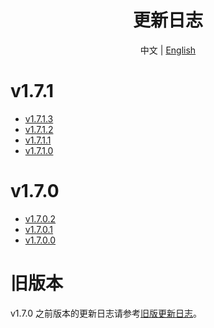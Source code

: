 <h1 align="center">更新日志</h1>

<div align="center">

中文 | [English](ChangeLog-en.md)

</div>

# v1.7.1

- [v1.7.1.3](Changelog/zh/v1.7.1.3.md)
- [v1.7.1.2](Changelog/zh/v1.7.1.2.md)
- [v1.7.1.1](Changelog/zh/v1.7.1.1.md)
- [v1.7.1.0](Changelog/zh/v1.7.1.0.md)

# v1.7.0

- [v1.7.0.2](Changelog/zh/v1.7.0.2.md)
- [v1.7.0.1](Changelog/zh/v1.7.0.1.md)
- [v1.7.0.0](Changelog/zh/v1.7.0.0.md)

# 旧版本
v1.7.0 之前版本的更新日志请参考[旧版更新日志](Changelog/zh/legacy-changelog.md)。